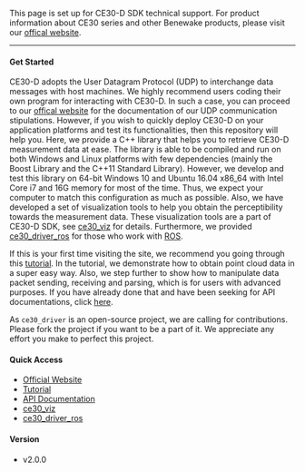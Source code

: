 This page is set up for CE30-D SDK technical support. For product information about CE30 series and other Benewake products, please visit our [offical website](http://www.benewake.com/en/index.html).

---

#### Get Started

CE30-D adopts the User Datagram Protocol (UDP) to interchange data messages with host machines. We highly recommend users coding their own program for interacting with CE30-D. In such a case, you can proceed to our [offical website](http://www.benewake.com/en/index.html) for the documentation of our UDP communication stipulations. However, if you wish to quickly deploy CE30-D on your application platforms and test its functionalities, then this repository will help you. Here, we provide a C++ library that helps you to retrieve CE30-D measurement data at ease. The library is able to be compiled and run on both Windows and Linux platforms with few dependencies (mainly the Boost Library and the C++11 Standard Library). However, we develop and test this library on 64-bit Windows 10 and Ubuntu 16.04 x86_64 with Intel Core i7 and 16G memory for most of the time. Thus, we expect your computer to match this configuration as much as possible. Also, we have developed a set of visualization tools to help you obtain the perceptibility towards the measurement data. These visualization tools are a part of CE30-D SDK, see [ce30_viz](https://codincodee.github.io/ce30_viz) for details. Furthermore, we provided [ce30_driver_ros](https://codincodee.github.io/ce30_driver_ros/) for those who work with [ROS](http://www.ros.org/).

If this is your first time visiting the site, we recommend you going through this [tutorial](tutorials/write_a_simple_server.md). In the tutorial, we demonstrate how to obtain point cloud data in a super easy way. Also, we step further to show how to manipulate data packet sending, receiving and parsing, which is for users with advanced purposes. If you have already done that and have been seeking for API documentations, click [here](api_doc/html/index.html).



As `ce30_driver` is an open-source project, we are calling for contributions. Please fork the project if you want to be a part of it. We appreciate any effort you make to perfect this project.

#### Quick Access

- [Official Website](http://www.benewake.com/en/index.html)
- [Tutorial](tutorials/write_a_simple_server.md)
- [API Documentation](api_doc/html/index.html)
- [ce30_viz](https://github.com/fengqiang111/ce30_viz/tree/develop)
- [ce30_driver_ros](https://github.com/fengqiang111/ce30_driver_ros/tree/develop/)

#### Version

- v2.0.0
